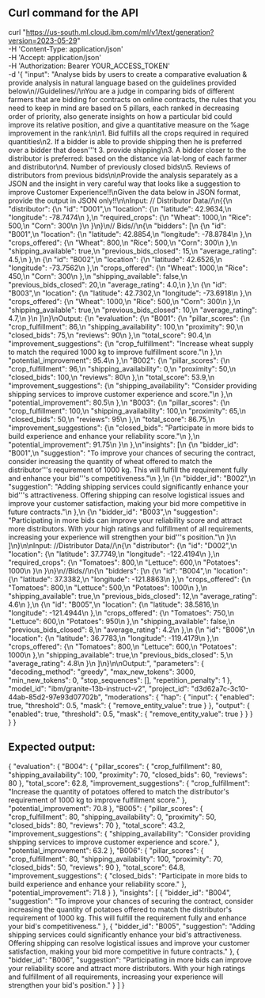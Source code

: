 ## Curl command for the API
curl "https://us-south.ml.cloud.ibm.com/ml/v1/text/generation?version=2023-05-29" \
  -H 'Content-Type: application/json' \
  -H 'Accept: application/json' \
  -H 'Authorization: Bearer YOUR_ACCESS_TOKEN' \
  -d '{
	"input": "Analyse bids by users to create a comparative evaluation & provide analysis in natural language based on the guidelines provided below\n//Guidelines//\nYou are a judge in comparing bids of different farmers that are bidding for contracts on online contracts, the rules that you need to keep in mind are based on 5 pillars, each ranked in decreasing order of priority, also generate insights on how a particular bid could improve its relative position, and give a quantitative measure on the %age improvement in the rank:\n\n1. Bid fulfills all the crops required in required quantities\n2. If a bidder is able to provide shipping then he is preferred over a bidder that doesn'\''t 3. provide shipping\n3. A bidder closer to the distributor is preferred: based on the distance via lat-long of each farmer and distributor\n4. Number of previously closed bids\n5. Reviews of distributors from previous bids\n\nProvide the analysis separately as a JSON and the insight in very careful way that looks like a suggestion to improve Customer Experience!!\nGiven the data below in JSON format, provide the output in JSON only!!\n\nInput: // Distributor Data//\n{{\n  \"distributor\": {\n    \"id\": \"D001\",\n    \"location\": {\n      \"latitude\": 42.9634,\n      \"longitude\": -78.7474\n    },\n    \"required_crops\": {\n      \"Wheat\": 1000,\n      \"Rice\": 500,\n      \"Corn\": 300\n    }\n  }\n}\n// Bids//\n{\n  \"bidders\": [\n    {\n      \"id\": \"B001\",\n      \"location\": {\n        \"latitude\": 42.8854,\n        \"longitude\": -78.8784\n      },\n      \"crops_offered\": {\n        \"Wheat\": 800,\n        \"Rice\": 500,\n        \"Corn\": 300\n      },\n      \"shipping_available\": true,\n      \"previous_bids_closed\": 15,\n      \"average_rating\": 4.5,\n    },\n    {\n      \"id\": \"B002\",\n      \"location\": {\n        \"latitude\": 42.6526,\n        \"longitude\": -73.7562\n      },\n      \"crops_offered\": {\n        \"Wheat\": 1000,\n        \"Rice\": 450,\n        \"Corn\": 300\n      },\n      \"shipping_available\": false,\n      \"previous_bids_closed\": 20,\n      \"average_rating\": 4.0,\n    },\n    {\n      \"id\": \"B003\",\n      \"location\": {\n        \"latitude\": 42.7302,\n        \"longitude\": -73.6918\n      },\n      \"crops_offered\": {\n        \"Wheat\": 1000,\n        \"Rice\": 500,\n        \"Corn\": 300\n      },\n      \"shipping_available\": true,\n      \"previous_bids_closed\": 10,\n      \"average_rating\": 4.7,\n    }\n  ]\n}\nOutput: {\n   \"evaluation\": {\n    \"B001\": {\n      \"pillar_scores\": {\n        \"crop_fulfillment\": 86,\n        \"shipping_availability\": 100,\n        \"proximity\": 90,\n        \"closed_bids\": 75,\n        \"reviews\": 90\n      },\n      \"total_score\": 90.4,\n      \"improvement_suggestions\": {\n        \"crop_fulfillment\": \"Increase wheat supply to match the required 1000 kg to improve fulfillment score.\"\n      },\n      \"potential_improvement\": 95.4\n    },\n    \"B002\": {\n      \"pillar_scores\": {\n        \"crop_fulfillment\": 96,\n        \"shipping_availability\": 0,\n        \"proximity\": 50,\n        \"closed_bids\": 100,\n        \"reviews\": 80\n      },\n      \"total_score\": 53.9,\n      \"improvement_suggestions\": {\n        \"shipping_availability\": \"Consider providing shipping services to improve customer experience and score.\"\n      },\n      \"potential_improvement\": 80.5\n    },\n    \"B003\": {\n      \"pillar_scores\": {\n        \"crop_fulfillment\": 100,\n        \"shipping_availability\": 100,\n        \"proximity\": 65,\n        \"closed_bids\": 50,\n        \"reviews\": 95\n      },\n      \"total_score\": 86.75,\n      \"improvement_suggestions\": {\n        \"closed_bids\": \"Participate in more bids to build experience and enhance your reliability score.\"\n      },\n      \"potential_improvement\": 91.75\n    }\n  },\n\"insights\": [\n    {\n      \"bidder_id\": \"B001\",\n      \"suggestion\": \"To improve your chances of securing the contract, consider increasing the quantity of wheat offered to match the distributor'\''s requirement of 1000 kg. This will fulfill the requirement fully and enhance your bid'\''s competitiveness.\"\n    },\n    {\n      \"bidder_id\": \"B002\",\n      \"suggestion\": \"Adding shipping services could significantly enhance your bid'\''s attractiveness. Offering shipping can resolve logistical issues and improve your customer satisfaction, making your bid more competitive in future contracts.\"\n    },\n    {\n      \"bidder_id\": \"B003\",\n      \"suggestion\": \"Participating in more bids can improve your reliability score and attract more distributors. With your high ratings and fulfillment of all requirements, increasing your experience will strengthen your bid'\''s position.\"\n    }\n  ]\n}\n\nInput: //Distributor Data//\n{\n  \"distributor\": {\n    \"id\": \"D002\",\n    \"location\": {\n      \"latitude\": 37.7749,\n      \"longitude\": -122.4194\n    },\n    \"required_crops\": {\n      \"Tomatoes\": 800,\n      \"Lettuce\": 600,\n      \"Potatoes\": 1000\n    }\n  }\n}\n//Bids//\n{\n  \"bidders\": [\n    {\n      \"id\": \"B004\",\n      \"location\": {\n        \"latitude\": 37.3382,\n        \"longitude\": -121.8863\n      },\n      \"crops_offered\": {\n        \"Tomatoes\": 800,\n        \"Lettuce\": 500,\n        \"Potatoes\": 1000\n      },\n      \"shipping_available\": true,\n      \"previous_bids_closed\": 12,\n      \"average_rating\": 4.6\n    },\n    {\n      \"id\": \"B005\",\n      \"location\": {\n        \"latitude\": 38.5816,\n        \"longitude\": -121.4944\n      },\n      \"crops_offered\": {\n        \"Tomatoes\": 750,\n        \"Lettuce\": 600,\n        \"Potatoes\": 950\n      },\n      \"shipping_available\": false,\n      \"previous_bids_closed\": 8,\n      \"average_rating\": 4.2\n    },\n    {\n      \"id\": \"B006\",\n      \"location\": {\n        \"latitude\": 36.7783,\n        \"longitude\": -119.4179\n      },\n      \"crops_offered\": {\n        \"Tomatoes\": 800,\n        \"Lettuce\": 600,\n        \"Potatoes\": 1000\n      },\n      \"shipping_available\": true,\n      \"previous_bids_closed\": 5,\n      \"average_rating\": 4.8\n    }\n  ]\n}\n\nOutput:",
	"parameters": {
		"decoding_method": "greedy",
		"max_new_tokens": 3000,
		"min_new_tokens": 0,
		"stop_sequences": [],
		"repetition_penalty": 1
	},
	"model_id": "ibm/granite-13b-instruct-v2",
	"project_id": "d3d62a7c-3c10-44ab-85d2-97e93d07702b",
	"moderations": {
		"hap": {
			"input": {
				"enabled": true,
				"threshold": 0.5,
				"mask": {
					"remove_entity_value": true
				}
			},
			"output": {
				"enabled": true,
				"threshold": 0.5,
				"mask": {
					"remove_entity_value": true
				}
			}
		}
	}
}

## Expected output:

{
	"evaluation": {
	 "B004": {
	   "pillar_scores": {
		 "crop_fulfillment": 80,
		 "shipping_availability": 100,
		 "proximity": 70,
		 "closed_bids": 60,
		  "reviews": 80
	   },
	   "total_score": 62.8,
	   "improvement_suggestions": {
		 "crop_fulfillment": "Increase the quantity of potatoes offered to match the distributor's requirement of 1000 kg to improve fulfillment score."
	   },
	   "potential_improvement": 70.8
	 },
	 "B005": {
	   "pillar_scores": {
		 "crop_fulfillment": 80,
		 "shipping_availability": 0,
		 "proximity": 50,
		  "closed_bids": 80,
		  "reviews": 70
	   },
	   "total_score": 43.2,
	   "improvement_suggestions": {
		 "shipping_availability": "Consider providing shipping services to improve customer experience and score."
	   },
	   "potential_improvement": 63.2
	 },
	 "B006": {
	   "pillar_scores": {
		 "crop_fulfillment": 80,
		 "shipping_availability": 100,
		  "proximity": 70,
		  "closed_bids": 50,
		  "reviews": 90
	   },
	   "total_score": 64.8,
	   "improvement_suggestions": {
		 "closed_bids": "Participate in more bids to build experience and enhance your reliability score."
	   },
	   "potential_improvement": 71.8
	 }
   },
 "insights": [
	 {
	   "bidder_id": "B004",
	   "suggestion": "To improve your chances of securing the contract, consider increasing the quantity of potatoes offered to match the distributor's requirement of 1000 kg. This will fulfill the requirement fully and enhance your bid's competitiveness."
	 },
	 {
	   "bidder_id": "B005",
	   "suggestion": "Adding shipping services could significantly enhance your bid's attractiveness. Offering shipping can resolve logistical issues and improve your customer satisfaction, making your bid more competitive in future contracts."
	 },
	 {
	   "bidder_id": "B006",
	   "suggestion": "Participating in more bids can improve your reliability score and attract more distributors. With your high ratings and fulfillment of all requirements, increasing your experience will strengthen your bid's position."
	 }
   ]
 }
